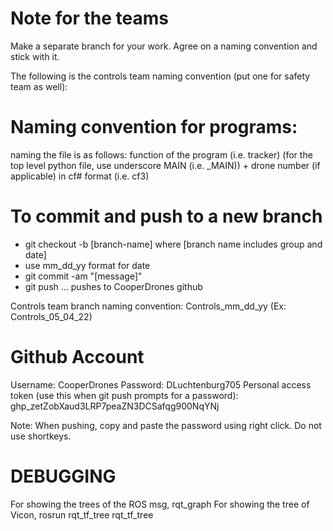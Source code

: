 # Note for the teams
Make a separate branch for your work. Agree on a naming convention and stick with it.

The following is the controls team naming convention (put one for safety team as well):

# Naming convention for programs:
naming the file is as follows: function of the program (i.e. tracker) (for the top level python file, use underscore MAIN (i.e. _MAIN)) +
drone number (if applicable) in cf# format  (i.e. cf3)

# To commit and push to a new branch
- git checkout -b [branch-name] where [branch name includes group and date]
- use mm_dd_yy format for date
- git commit -am "[message]" 
- git push ... pushes to CooperDrones github

Controls team branch naming convention:
Controls_mm_dd_yy (Ex: Controls_05_04_22)

# Github Account
Username: CooperDrones
Password: DLuchtenburg705
Personal access token (use this when git push prompts for a password): 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

Note: When pushing, copy and paste the password using right click. Do not use shortkeys.


# DEBUGGING 
For showing the trees of the ROS msg, rqt_graph
For showing the tree of Vicon, rosrun rqt_tf_tree rqt_tf_tree 

